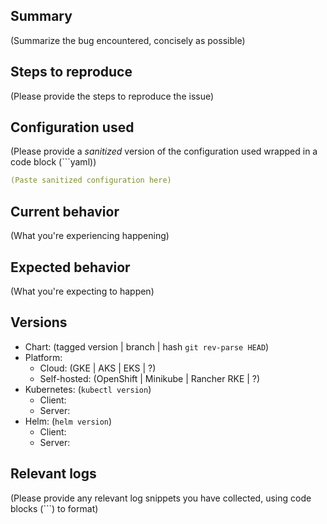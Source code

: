 <!--
NOTICE: This Issue tracker is for the GitLab Helm chart, not the GitLab Rails application.

Support: Please do not raise support issues for GitLab.com on this tracker. See https://about.gitlab.com/support/
-->

## Summary

(Summarize the bug encountered, concisely as possible)

## Steps to reproduce

(Please provide the steps to reproduce the issue)

## Configuration used

(Please provide a _sanitized_ version of the configuration used wrapped in a code block (```yaml))

```yaml
(Paste sanitized configuration here)
```

## Current behavior

(What you're experiencing happening)

## Expected behavior

(What you're expecting to happen)

## Versions

- Chart: (tagged version | branch | hash `git rev-parse HEAD`)
- Platform: 
  - Cloud: (GKE | AKS | EKS | ?)
  - Self-hosted: (OpenShift | Minikube | Rancher RKE | ?)
- Kubernetes: (`kubectl version`)
  - Client:
  - Server:
- Helm: (`helm version`)
  - Client:
  - Server:

## Relevant logs

(Please provide any relevant log snippets you have collected, using code blocks (```) to format)

<!-- template sourced from https://gitlab.com/gitlab-org/charts/gitlab/-/blob/master/.gitlab/issue_templates/default.md -->
